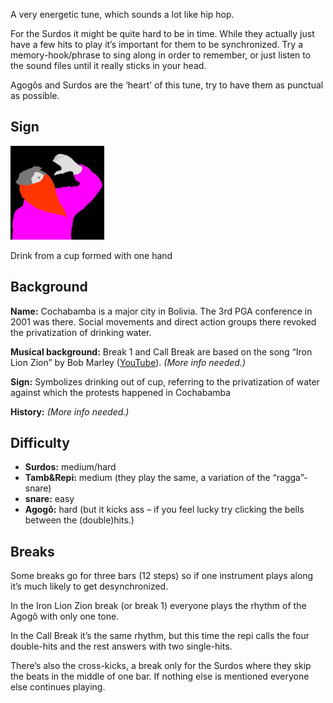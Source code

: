 A very energetic tune, which sounds a lot like hip hop.

For the Surdos it might be quite hard to be in time. While they actually just have a few hits to play it’s important
for them to be synchronized. Try a memory-hook/phrase to sing along in order to remember, or just listen to the sound
files until it really sticks in your head.

Agogôs and Surdos are the ‘heart’ of this tune, try to have them as punctual as possible.

## Sign

![Drink from a cup formed with one hand](/assets/images/signes/cochabamba_tune.jpg "Cochabamba Tune Sign")

Drink from a cup formed with one hand

## Background

**Name:** Cochabamba is a major city in Bolivia. The 3rd PGA conference in 2001 was there. Social movements and direct action groups there revoked the privatization of drinking water.

**Musical background:** Break 1 and Call Break are based on the song “Iron Lion Zion” by Bob Marley ([YouTube](https://www.youtube.com/watch?v=tBWFofJSm-c)). *(More info needed.)*

**Sign:** Symbolizes drinking out of cup, referring to the privatization of water against which the protests happened in Cochabamba

**History:** *(More info needed.)*

## Difficulty

* **Surdos:** medium/hard
* **Tamb&Repi:** medium (they play the same, a variation of the “ragga”-snare)
* **snare:** easy
* **Agogô:** hard (but it kicks ass – if you feel lucky try clicking the bells between the (double)hits.)

## Breaks

Some breaks go for three bars (12 steps) so if one instrument plays along it’s much likely to get desynchronized.

In the Iron Lion Zion break (or break 1) everyone plays the rhythm of the Agogô with only one tone.

In the Call Break it’s the same rhythm, but this time the repi calls the four double-hits and the rest answers with two
single-hits.

There’s also the cross-kicks, a break only for the Surdos where they skip the beats in the middle of one bar. If nothing
else is mentioned everyone else continues playing.